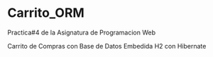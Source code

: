 # Carrito_ORM

Practica#4 de la Asignatura de Programacion Web

  Carrito de Compras con Base de Datos Embedida H2 con Hibernate
